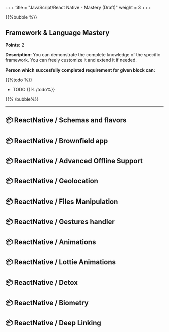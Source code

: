 +++
title = "JavaScript/React Native - Mastery (Draft)"
weight = 3
+++

{{%bubble %}}

## Framework & Language Mastery

**Points:** 2 

**Description:** You can demonstrate the complete knowledge of the specific framework. You can freely customize it and extend it if needed.

**Person which succesfully completed requirement for given block can:** 

{{%todo %}}
- TODO
{{% /todo%}}

{{% /bubble%}}

---

## 📦 ReactNative / Schemas and flavors
## 📦 ReactNative / Brownfield app
## 📦 ReactNative / Advanced Offline Support
## 📦 ReactNative / Geolocation
## 📦 ReactNative / Files Manipulation
## 📦 ReactNative / Gestures handler
## 📦 ReactNative / Animations
## 📦 ReactNative / Lottie Animations
## 📦 ReactNative / Detox
## 📦 ReactNative / Biometry
## 📦 ReactNative / Deep Linking
